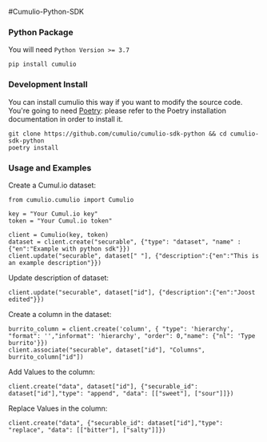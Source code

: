 #Cumulio-Python-SDK

### Python Package

You will need ```Python Version >= 3.7```
 
```console
pip install cumulio
```

### Development Install

You can install cumulio this way if you want to modify the source code. You're going to need [Poetry](https://python-poetry.org/): please refer to the Poetry installation documentation in order to install it.

```console
git clone https://github.com/cumulio/cumulio-sdk-python && cd cumulio-sdk-python
poetry install
```

### Usage and Examples

Create a Cumul.io dataset:

```console
from cumulio.cumulio import Cumulio

key = "Your Cumul.io key"
token = "Your Cumul.io token"

client = Cumulio(key, token)
dataset = client.create("securable", {"type": "dataset", "name" : {"en":"Example with python sdk"}})
client.update("securable", dataset[" "], {"description":{"en":"This is an example description"}})
```
 
 Update description of dataset:

 ```console
 client.update("securable", dataset["id"], {"description":{"en":"Joost edited"}})
 ```

 Create a column in the dataset:

 ```console
 burrito_column = client.create('column', { "type": 'hierarchy', "format": '',"informat": 'hierarchy', "order": 0,"name": {"nl": 'Type burrito'}})
client.associate("securable", dataset["id"], "Columns", burrito_column["id"])
 ```

 Add Values to the column:

 ```console
 client.create("data", dataset["id"], {"securable_id": dataset["id"],"type": "append", "data": [["sweet"], ["sour"]]})
 ```

 Replace Values in the column:

 ```console
 client.create("data", {"securable_id": dataset["id"],"type": "replace", "data": [["bitter"], ["salty"]]})
 ```